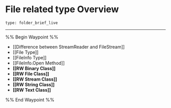 # File related type Overview
 
```ccard
type: folder_brief_live
```
 
---

%% Begin Waypoint %%
- [[Difference between StreamReader and FileStream]]
- [[File Type]]
- [[FileInfo Type]]
- [[FileInfo.Open Method]]
- **[[RW Binary Class]]**
- **[[RW File Class]]**
- **[[RW Stream Class]]**
- **[[RW String Class]]**
- **[[RW Text Class]]**

%% End Waypoint %%